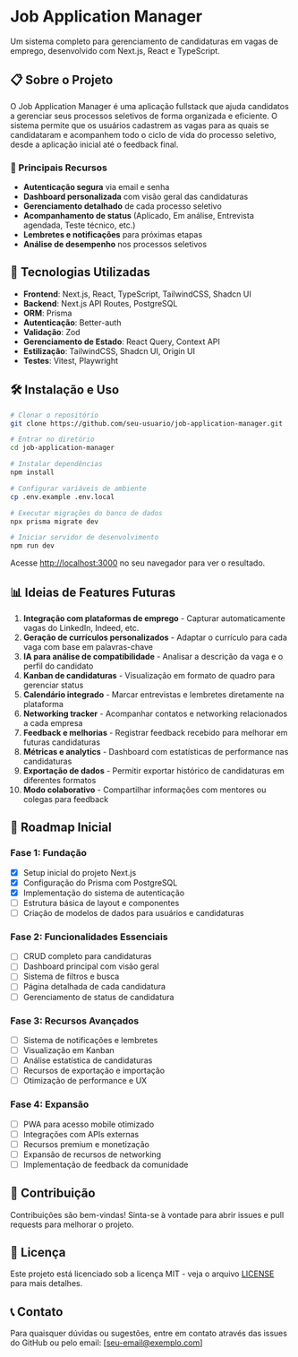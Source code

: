 # Job Application Manager

Um sistema completo para gerenciamento de candidaturas em vagas de emprego, desenvolvido com Next.js, React e TypeScript.

## 📋 Sobre o Projeto

O Job Application Manager é uma aplicação fullstack que ajuda candidatos a gerenciar seus processos seletivos de forma organizada e eficiente. O sistema permite que os usuários cadastrem as vagas para as quais se candidataram e acompanhem todo o ciclo de vida do processo seletivo, desde a aplicação inicial até o feedback final.

### 🔑 Principais Recursos

- **Autenticação segura** via email e senha
- **Dashboard personalizada** com visão geral das candidaturas
- **Gerenciamento detalhado** de cada processo seletivo
- **Acompanhamento de status** (Aplicado, Em análise, Entrevista agendada, Teste técnico, etc.)
- **Lembretes e notificações** para próximas etapas
- **Análise de desempenho** nos processos seletivos

## 🚀 Tecnologias Utilizadas

- **Frontend**: Next.js, React, TypeScript, TailwindCSS, Shadcn UI
- **Backend**: Next.js API Routes, PostgreSQL
- **ORM**: Prisma
- **Autenticação**: Better-auth
- **Validação**: Zod
- **Gerenciamento de Estado**: React Query, Context API
- **Estilização**: TailwindCSS, Shadcn UI, Origin UI
- **Testes**: Vitest, Playwright

## 🛠️ Instalação e Uso

```bash
# Clonar o repositório
git clone https://github.com/seu-usuario/job-application-manager.git

# Entrar no diretório
cd job-application-manager

# Instalar dependências
npm install

# Configurar variáveis de ambiente
cp .env.example .env.local

# Executar migrações do banco de dados
npx prisma migrate dev

# Iniciar servidor de desenvolvimento
npm run dev
```

Acesse [http://localhost:3000](http://localhost:3000) no seu navegador para ver o resultado.

## 📊 Ideias de Features Futuras

1. **Integração com plataformas de emprego** - Capturar automaticamente vagas do LinkedIn, Indeed, etc.
2. **Geração de currículos personalizados** - Adaptar o currículo para cada vaga com base em palavras-chave
3. **IA para análise de compatibilidade** - Analisar a descrição da vaga e o perfil do candidato
4. **Kanban de candidaturas** - Visualização em formato de quadro para gerenciar status
5. **Calendário integrado** - Marcar entrevistas e lembretes diretamente na plataforma
6. **Networking tracker** - Acompanhar contatos e networking relacionados a cada empresa
7. **Feedback e melhorias** - Registrar feedback recebido para melhorar em futuras candidaturas
8. **Métricas e analytics** - Dashboard com estatísticas de performance nas candidaturas
9. **Exportação de dados** - Permitir exportar histórico de candidaturas em diferentes formatos
10. **Modo colaborativo** - Compartilhar informações com mentores ou colegas para feedback

## 📝 Roadmap Inicial

### Fase 1: Fundação

- [x] Setup inicial do projeto Next.js
- [x] Configuração do Prisma com PostgreSQL
- [x] Implementação do sistema de autenticação
- [ ] Estrutura básica de layout e componentes
- [ ] Criação de modelos de dados para usuários e candidaturas

### Fase 2: Funcionalidades Essenciais

- [ ] CRUD completo para candidaturas
- [ ] Dashboard principal com visão geral
- [ ] Sistema de filtros e busca
- [ ] Página detalhada de cada candidatura
- [ ] Gerenciamento de status de candidatura

### Fase 3: Recursos Avançados

- [ ] Sistema de notificações e lembretes
- [ ] Visualização em Kanban
- [ ] Análise estatística de candidaturas
- [ ] Recursos de exportação e importação
- [ ] Otimização de performance e UX

### Fase 4: Expansão

- [ ] PWA para acesso mobile otimizado
- [ ] Integrações com APIs externas
- [ ] Recursos premium e monetização
- [ ] Expansão de recursos de networking
- [ ] Implementação de feedback da comunidade

## 🤝 Contribuição

Contribuições são bem-vindas! Sinta-se à vontade para abrir issues e pull requests para melhorar o projeto.

## 📄 Licença

Este projeto está licenciado sob a licença MIT - veja o arquivo [LICENSE](LICENSE) para mais detalhes.

## 📞 Contato

Para quaisquer dúvidas ou sugestões, entre em contato através das issues do GitHub ou pelo email: [seu-email@exemplo.com]

